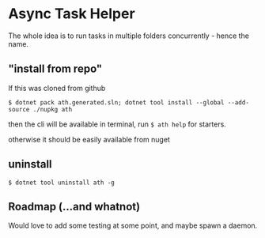 # Async Task Helper

The whole idea is to run tasks in multiple folders concurrently - hence the name.

## "install from repo"

If this was cloned from github

`$ dotnet pack ath.generated.sln; dotnet tool install --global --add-source ./nupkg ath`

then the cli will be available in terminal, run `$ ath help` for starters.

otherwise it should be easily available from nuget

## uninstall

`$ dotnet tool uninstall ath -g`

## Roadmap (...and whatnot)

Would love to add some testing at some point, and maybe spawn a daemon.
